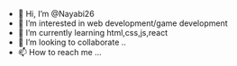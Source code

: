 - 👋 Hi, I’m @Nayabi26
- 👀 I’m interested in web development/game development
- 🌱 I’m currently learning html,css,js,react
- 💞️ I’m looking to collaborate ..
- 📫 How to reach me ...

<!---
Nayabi26/Nayabi26 is a ✨ special ✨ repository because its `README.md` (this file) appears on your GitHub profile.
You can click the Preview link to take a look at your changes.
--->
